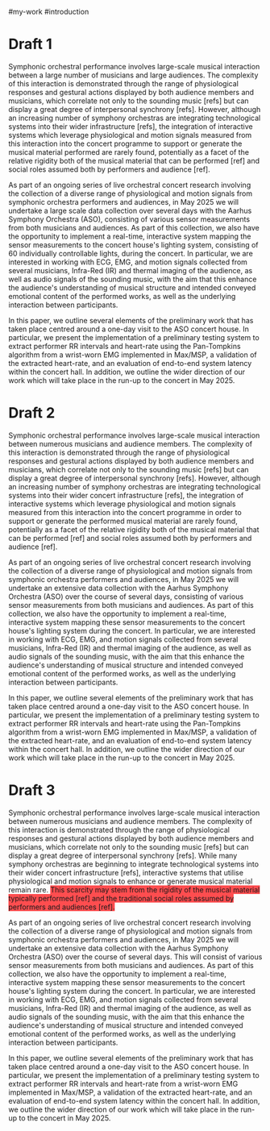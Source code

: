 #my-work #introduction

# Draft 1

Symphonic orchestral performance involves large-scale musical interaction between a large number of musicians and large audiences. The complexity of this interaction is demonstrated through the range of physiological responses and gestural actions displayed by both audience members and musicians, which correlate not only to the sounding music [refs] but can display a great degree of interpersonal synchrony [refs]. However, although an increasing number of symphony orchestras are integrating technological systems into their wider infrastructure [refs], the integration of interactive systems which leverage physiological and motion signals measured from this interaction into the concert programme to support or generate the musical material performed are rarely found, potentially as a facet of the relative rigidity both of the musical material that can be performed [ref] and social roles assumed both by performers and audience [ref].

As part of an ongoing series of live orchestral concert research involving the collection of a diverse range of physiological and motion signals from symphonic orchestra performers and audiences, in May 2025 we will undertake a large scale data collection over several days with the Aarhus Symphony Orchestra (ASO), consisting of various sensor measurements from both musicians and audiences. As part of this collection, we also have the opportunity to implement a real-time, interactive system mapping the sensor measurements to the concert house's lighting system, consisting of 60 individually controllable lights, during the concert. In particular, we are interested in working with ECG, EMG, and motion signals collected from several musicians, Infra-Red (IR) and thermal imaging of the audience, as well as audio signals of the sounding music, with the aim that this enhance the audience's understanding of musical structure and intended conveyed emotional content of the performed works, as well as the underlying interaction between participants.

In this paper, we outline several elements of the preliminary work that has taken place centred around a one-day visit to the ASO concert house. In particular, we present the implementation of a preliminary testing system to extract performer RR intervals and heart-rate using the Pan-Tompkins algorithm from a wrist-worn EMG implemented in Max/MSP, a validation of the extracted heart-rate, and an evaluation of end-to-end system latency within the concert hall. In addition, we outline the wider direction of our work which will take place in the run-up to the concert in May 2025.

# Draft 2

Symphonic orchestral performance involves large-scale musical interaction between numerous musicians and audience members. The complexity of this interaction is demonstrated through the range of physiological responses and gestural actions displayed by both audience members and musicians, which correlate not only to the sounding music [refs] but can display a great degree of interpersonal synchrony [refs]. However, although an increasing number of symphony orchestras are integrating technological systems into their wider concert infrastructure [refs], the integration of interactive systems which leverage physiological and motion signals measured from this interaction into the concert programme in order to support or generate the performed musical material are rarely found, potentially as a facet of the relative rigidity both of the musical material that can be performed [ref] and social roles assumed both by performers and audience [ref].

As part of an ongoing series of live orchestral concert research involving the collection of a diverse range of physiological and motion signals from symphonic orchestra performers and audiences, in May 2025 we will undertake an extensive data collection with the Aarhus Symphony Orchestra (ASO) over the course of several days, consisting of various sensor measurements from both musicians and audiences. As part of this collection, we also have the opportunity to implement a real-time, interactive system mapping these sensor measurements to the concert house's lighting system during the concert. In particular, we are interested in working with ECG, EMG, and motion signals collected from several musicians, Infra-Red (IR) and thermal imaging of the audience, as well as audio signals of the sounding music, with the aim that this enhance the audience's understanding of musical structure and intended conveyed emotional content of the performed works, as well as the underlying interaction between participants.

In this paper, we outline several elements of the preliminary work that has taken place centred around a one-day visit to the ASO concert house. In particular, we present the implementation of a preliminary testing system to extract performer RR intervals and heart-rate using the Pan-Tompkins algorithm from a wrist-worn EMG implemented in Max/MSP, a validation of the extracted heart-rate, and an evaluation of end-to-end system latency within the concert hall. In addition, we outline the wider direction of our work which will take place in the run-up to the concert in May 2025.

# Draft 3

Symphonic orchestral performance involves large-scale musical interaction between numerous musicians and audience members. The complexity of this interaction is demonstrated through the range of physiological responses and gestural actions displayed by both audience members and musicians, which correlate not only to the sounding music [refs] but can display a great degree of interpersonal synchrony [refs]. While many symphony orchestras are beginning to integrate technological systems into their wider concert infrastructure [refs], interactive systems that utilise physiological and motion signals to enhance or generate musical material remain rare. <span style="background:#ff4d4f">This scarcity may stem from the rigidity of the musical material typically performed [ref] and the traditional social roles assumed by performers and audiences [ref].</span>

As part of an ongoing series of live orchestral concert research involving the collection of a diverse range of physiological and motion signals from symphonic orchestra performers and audiences, in May 2025 we will undertake an extensive data collection with the Aarhus Symphony Orchestra (ASO) over the course of several days. This will consist of various sensor measurements from both musicians and audiences. As part of this collection, we also have the opportunity to implement a real-time, interactive system mapping these sensor measurements to the concert house's lighting system during the concert. In particular, we are interested in working with ECG, EMG, and motion signals collected from several musicians, Infra-Red (IR) and thermal imaging of the audience, as well as audio signals of the sounding music, with the aim that this enhance the audience's understanding of musical structure and intended conveyed emotional content of the performed works, as well as the underlying interaction between participants.

In this paper, we outline several elements of the preliminary work that has taken place centred around a one-day visit to the ASO concert house. In particular, we present the implementation of a preliminary testing system to extract performer RR intervals and heart-rate from a wrist-worn EMG implemented in Max/MSP, a validation of the extracted heart-rate, and an evaluation of end-to-end system latency within the concert hall. In addition, we outline the wider direction of our work which will take place in the run-up to the concert in May 2025.